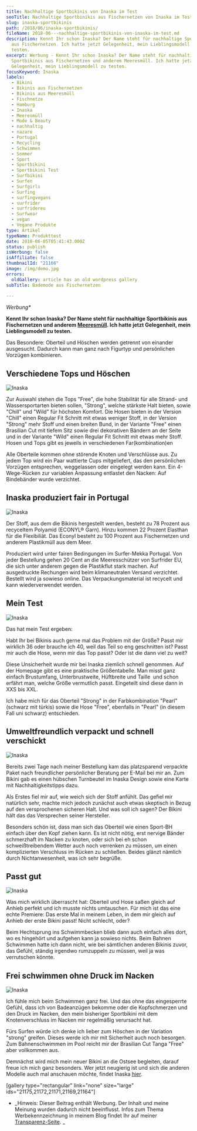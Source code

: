 ```yaml
---
title: Nachhaltige Sportbikinis von Inaska im Test
seoTitle: Nachhaltige Sportbinikis aus Fischernetzen von Inaska im Test
slug: inaska-sportbikinis
path: /2018/06/inaska-sportbikinis/
fileName: 2018-06---nachhaltige-sportbikinis-von-inaska-im-test.md
description: Kennt Ihr schon Inaska? Der Name steht für nachhaltige Sportbikinis
  aus Fischernetzen. Ich hatte jetzt Gelegenheit, mein Lieblingsmodell zu
  testen.
excerpt: Werbung - Kennt Ihr schon Inaska? Der Name steht für nachhaltige
  Sportbikinis aus Fischernetzen und anderem Meeresmüll. Ich hatte jetzt
  Gelegenheit, mein Lieblingsmodell zu testen.
focusKeyword: Inaska
labels:
  - Bikini
  - Bikinis aus Fischernetzen
  - Bikinis aus Meeresmüll
  - Fischnetze
  - Hamburg
  - Inaska
  - Meeresmüll
  - Mode & Beauty
  - nachhaltig
  - nazare
  - Portugal
  - Recycling
  - Schwimmen
  - Sommer
  - Sport
  - Sportbikini
  - Sportbikini Test
  - Surfbikini
  - Surfen
  - Surfgirls
  - Surfing
  - surfingvegans
  - surfrider
  - surfridereu
  - Surfwear
  - vegan
  - Vegane Produkte
type: Artikel
typeName: Produkttest
date: 2018-06-05T05:41:43.000Z
status: publish
isWerbung: false
isAffiliate: false
thumbnailId: "21166"
image: /img/demo.jpg
errors:
  oldGallery: article has an old wordpress gallery
subTitle: Bademode aus Fischernetzen
  
---
```


_Werbung\*_

**Kennt Ihr schon Inaska? Der Name steht für nachhaltige Sportbikinis aus
Fischernetzen und anderem
[Meeresmüll](/2017/08/kenia-sagt-plastiktueten-nein-danke/). Ich hatte jetzt
Gelegenheit, mein Lieblingsmodell zu testen.**

Das Besondere: Oberteil und Höschen werden getrennt von einander ausgesucht.
Dadurch kann man ganz nach Figurtyp und persönlichen Vorzügen kombinieren.

## Verschiedene Tops und Höschen

![Inaska](http://cardamonchai.com/wp-content/uploads/2018/06/42533727991_67d70a3cb6_z-400x300.jpg)

Zur Auswahl stehen die Tops "Free", die hohe Stabilität für alle Strand- und
Wassersportarten bieten sollen, "Strong", welche stärkste Halt bieten, sowie
"Chill" und "Wild" für höchsten Komfort. Die Hosen bieten in der Version "Chill"
einen Regular Fit Schnitt mit etwas weniger Stoff, in der Version "Strong" mehr
Stoff und einen breiten Bund, in der Variante "Free" einen Brasilian Cut mit
tiefem Sitz sowie drei dekorativen Bändern an der Seite und in der Variante
"Wild" einen Regular Fit Schnitt mit etwas mehr Stoff. Hosen und Tops gibt es
jeweils in verschiedenen Far(kombination)en

Alle Oberteile kommen ohne störende Knoten und Verschlüsse aus. Zu jedem Top
wird ein Paar wattierte Cups mitgeliefert, das den persönlichen Vorzügen
entsprechen, weggelassen oder eingelegt werden kann. Ein 4-Wege-Rücken zur
variablen Anpassung entlastet den Nacken: Auf Bindebänder wurde verzichtet.

## Inaska produziert fair in Portugal

![Inaska](http://cardamonchai.com/wp-content/uploads/2018/06/27662943337_e6554c84dc_z-400x300.jpg)

Der Stoff, aus dem die Bikinis hergestellt werden, besteht zu 78 Prozent aus
recyceltem Polyamid (ECONYL® Garn). Hinzu kommen 22 Prozent Elasthan für die
Flexibiliät. Das Econyl besteht zu 100 Prozent aus Fischernetzen und anderem
Plastikmüll aus dem Meer.

Produziert wird unter fairen Bedingungen im Surfer-Mekka Portugal. Von jeder
Bestellung gehen 20 Cent an die Meeresschützer von Surfrider EU, die sich unter
anderem gegen die Plastikflut stark machen. Auf ausgedruckte Rechungen wird beim
klimaneutralen Versand verzichtet. Bestellt wird ja sowieso online. Das
Verpackungsmaterial ist recycelt und kann wiederverwendet werden.

## Mein Test

![Inaska](http://cardamonchai.com/wp-content/uploads/2018/06/41631456165_f9851efcbe_z-400x300.jpg)

Das hat mein Test ergeben:

Habt Ihr bei Bikinis auch gerne mal das Problem mit der Größe? Passt mir
wirklich 36 oder brauche ich 40, weil das Teil so eng geschnitten ist? Passt mir
auch die Hose, wenn mir das Top passt? Oder ist die dann viel zu weit?

Diese Unsicherheit wurde mir bei Inaska ziemlich schnell genommen. Auf der
Homepage gibt es eine praktische Größentabelle. Man misst ganz einfach
Brustumfang, Unterbrustweite, Hüftbreite und Taille  und schon erfährt man,
welche Größe vermutlich passt. Eingeteilt sind diese dann in XXS bis XXL.

Ich habe mich für das Oberteil "Strong" in der Farbkombination "Pearl" (schwarz
mit türkis) sowie die Hose "Free", ebenfalls in "Pearl" (in diesem Fall uni
schwarz) entschieden.

## Umweltfreundlich verpackt und schnell verschickt

![Inaska](http://cardamonchai.com/wp-content/uploads/2018/06/42533738911_8847fcdeb6_z-400x300.jpg)

Bereits zwei Tage nach meiner Bestellung kam das platzsparend verpackte Paket
nach freundlicher persönlicher Beratung per E-Mail bei mir an. Zum Bikini gab es
einen hübschen Turnbeutel im Inaska Design sowie eine Karte mit
Nachhaltigkeitstipps dazu.

Als Erstes fiel mir auf, wie weich sich der Stoff anfühlt. Das gefiel mir
natürlich sehr, machte mich jedoch zunächst auch etwas skeptisch in Bezug auf
den versprochenen sicheren Halt. Und was soll ich sagen? Der Bikini hält das das
Versprechen seiner Hersteller.

Besonders schön ist, dass man sich das Oberteil wie einen Sport-BH einfach über
den Kopf ziehen kann. Es ist nicht nötig, erst nervige Bänder schmerzhaft im
Nacken zu knoten, oder sich bei eh schon schweißtreibendem Wetter auch noch
verrenken zu müssen, um einen komplizierten Verschluss im Rücken zu schließen.
Beides glänzt nämlich durch Nichtanwesenheit, was ich sehr begrüße.

## Passt gut

![Inaska](http://cardamonchai.com/wp-content/uploads/2018/06/41631467815_c72362e389_z-400x300.jpg)

Was mich wirklich überrascht hat: Oberteil und Hose saßen gleich auf Anhieb
perfekt und ich musste nichts umtauschen. Für mich ist das eine echte Premiere:
Das erste Mal in meinem Leben, in dem mir gleich auf Anhieb der erste Bikini
passt! Nicht schlecht, oder?

Beim Hechtsprung ins Schwimmbecken blieb dann auch einfach alles dort, wo es
hingehört und aufgehen kann ja sowieso nichts. Beim Bahnen Schwimmen hatte ich
dann nicht, wie bei sämtlichen anderen Bikinis zuvor, das Gefühl, ständig
irgendwo rumzuppeln zu müssen, weil ja was verrutschen könnte.

## Frei schwimmen ohne Druck im Nacken

![Inaska](http://cardamonchai.com/wp-content/uploads/2018/06/41631463225_10ce673721_z-400x300.jpg)

Ich fühle mich beim Schwimmen ganz frei. Und das ohne das eingesperrte Gefühl,
dass ich von Badeanzügen bekomme oder die Kopfschmerzen und den Druck im Nacken,
den mein bisheriger Sportbikini mit dem Knotenverschluss im Nacken mir
regelmäßig verursacht hat.

Fürs Surfen würde ich denke ich lieber zum Höschen in der Variation "strong"
greifen. Dieses werde ich mir mit Sicherheit auch noch besorgen. Zum
Bahnenschwimmen im Pool reicht mir der Brasilian Cut Tanga "Free" aber
vollkommen aus.

Demnächst wird mich mein neuer Bikini an die Ostsee begleiten, darauf freue ich
mich ganz besonders. Wer jetzt neugierig ist und sich die anderen Modelle auch
mal anschauen möchte, findet Inaska
[hier](https://www.inaska-swimwear.com/shop/).

[gallery type="rectangular" link="none" size="large"
ids="21175,21172,21171,21169,21164"]

- _Hinweis: Dieser Beitrag enthält Werbung. Der Inhalt und meine Meinung wurden
  dadurch nicht beeinflusst. Infos zum Thema Werbekennzeichnung in meinem Blog
  findet Ihr auf meiner [Transparenz-Seite](/werbung/). _

  